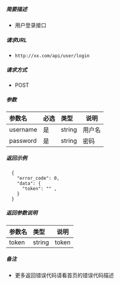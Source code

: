 

    
##### 简要描述

- 用户登录接口

##### 请求URL
- ` http://xx.com/api/user/login `
  
##### 请求方式
- POST 

##### 参数

|参数名|必选|类型|说明|
|:----    |:---|:----- |-----   |
|username |是  |string |用户名   |
|password |是  |string | 密码    |


##### 返回示例 

``` 
  {
    "error_code": 0,
    "data": {
      "token": "" ,
    }
  }
```

##### 返回参数说明 

|参数名|类型|说明|
|:-----  |:-----|-----                           |
|token|string|token|

##### 备注 

- 更多返回错误代码请看首页的错误代码描述



